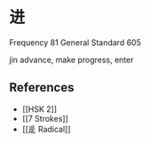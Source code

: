 # 进
Frequency 81
General Standard 605

jìn
advance, make progress, enter

## References
- [[HSK 2]]
- [[7 Strokes]]
- [[辵 Radical]]